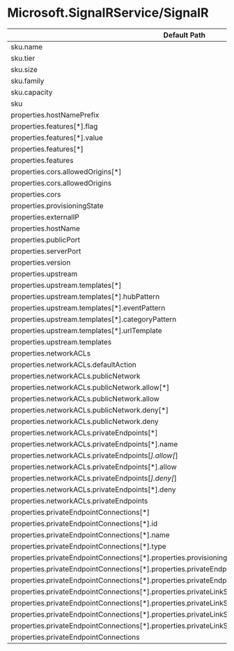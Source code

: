 # Microsoft.SignalRService/SignalR

| Default Path | Alias |
|---|---|
| sku.name | Microsoft.SignalRservice/SignalR/sku.name |
| sku.tier | Microsoft.SignalRservice/SignalR/sku.tier |
| sku.size | Microsoft.SignalRservice/SignalR/sku.size |
| sku.family | Microsoft.SignalRservice/SignalR/sku.family |
| sku.capacity | Microsoft.SignalRservice/SignalR/sku.capacity |
| sku | Microsoft.SignalRservice/SignalR/sku |
| properties.hostNamePrefix | Microsoft.SignalRservice/SignalR/hostNamePrefix |
| properties.features[*].flag | Microsoft.SignalRservice/SignalR/features[*].flag |
| properties.features[*].value | Microsoft.SignalRservice/SignalR/features[*].value |
| properties.features[*] | Microsoft.SignalRservice/SignalR/features[*] |
| properties.features | Microsoft.SignalRservice/SignalR/features |
| properties.cors.allowedOrigins[*] | Microsoft.SignalRservice/SignalR/cors.allowedOrigins[*] |
| properties.cors.allowedOrigins | Microsoft.SignalRservice/SignalR/cors.allowedOrigins |
| properties.cors | Microsoft.SignalRservice/SignalR/cors |
| properties.provisioningState | Microsoft.SignalRService/SignalR/provisioningState |
| properties.externalIP | Microsoft.SignalRService/SignalR/externalIP |
| properties.hostName | Microsoft.SignalRService/SignalR/hostName |
| properties.publicPort | Microsoft.SignalRService/SignalR/publicPort |
| properties.serverPort | Microsoft.SignalRService/SignalR/serverPort |
| properties.version | Microsoft.SignalRService/SignalR/version |
| properties.upstream | Microsoft.SignalRService/SignalR/upstream |
| properties.upstream.templates[*] | Microsoft.SignalRService/SignalR/upstream.templates[*] |
| properties.upstream.templates[*].hubPattern | Microsoft.SignalRService/SignalR/upstream.templates[*].hubPattern |
| properties.upstream.templates[*].eventPattern | Microsoft.SignalRService/SignalR/upstream.templates[*].eventPattern |
| properties.upstream.templates[*].categoryPattern | Microsoft.SignalRService/SignalR/upstream.templates[*].categoryPattern |
| properties.upstream.templates[*].urlTemplate | Microsoft.SignalRService/SignalR/upstream.templates[*].urlTemplate |
| properties.upstream.templates | Microsoft.SignalRService/SignalR/upstream.templates |
| properties.networkACLs | Microsoft.SignalRService/SignalR/networkACLs |
| properties.networkACLs.defaultAction | Microsoft.SignalRService/SignalR/networkACLs.defaultAction |
| properties.networkACLs.publicNetwork | Microsoft.SignalRService/SignalR/networkACLs.publicNetwork |
| properties.networkACLs.publicNetwork.allow[*] | Microsoft.SignalRService/SignalR/networkACLs.publicNetwork.allow[*] |
| properties.networkACLs.publicNetwork.allow | Microsoft.SignalRService/SignalR/networkACLs.publicNetwork.allow |
| properties.networkACLs.publicNetwork.deny[*] | Microsoft.SignalRService/SignalR/networkACLs.publicNetwork.deny[*] |
| properties.networkACLs.publicNetwork.deny | Microsoft.SignalRService/SignalR/networkACLs.publicNetwork.deny |
| properties.networkACLs.privateEndpoints[*] | Microsoft.SignalRService/SignalR/networkACLs.privateEndpoints[*] |
| properties.networkACLs.privateEndpoints[*].name | Microsoft.SignalRService/SignalR/networkACLs.privateEndpoints[*].name |
| properties.networkACLs.privateEndpoints[*].allow[*] | Microsoft.SignalRService/SignalR/networkACLs.privateEndpoints[*].allow[*] |
| properties.networkACLs.privateEndpoints[*].allow | Microsoft.SignalRService/SignalR/networkACLs.privateEndpoints[*].allow |
| properties.networkACLs.privateEndpoints[*].deny[*] | Microsoft.SignalRService/SignalR/networkACLs.privateEndpoints[*].deny[*] |
| properties.networkACLs.privateEndpoints[*].deny | Microsoft.SignalRService/SignalR/networkACLs.privateEndpoints[*].deny |
| properties.networkACLs.privateEndpoints | Microsoft.SignalRService/SignalR/networkACLs.privateEndpoints |
| properties.privateEndpointConnections[*] | Microsoft.SignalRService/SignalR/privateEndpointConnections[*] |
| properties.privateEndpointConnections[*].id | Microsoft.SignalRService/SignalR/privateEndpointConnections[*].id |
| properties.privateEndpointConnections[*].name | Microsoft.SignalRService/SignalR/privateEndpointConnections[*].name |
| properties.privateEndpointConnections[*].type | Microsoft.SignalRService/SignalR/privateEndpointConnections[*].type |
| properties.privateEndpointConnections[*].properties.provisioningState | Microsoft.SignalRService/SignalR/privateEndpointConnections[*].provisioningState |
| properties.privateEndpointConnections[*].properties.privateEndpoint | Microsoft.SignalRService/SignalR/privateEndpointConnections[*].privateEndpoint |
| properties.privateEndpointConnections[*].properties.privateEndpoint.id | Microsoft.SignalRService/SignalR/privateEndpointConnections[*].privateEndpoint.id |
| properties.privateEndpointConnections[*].properties.privateLinkServiceConnectionState | Microsoft.SignalRService/SignalR/privateEndpointConnections[*].privateLinkServiceConnectionState |
| properties.privateEndpointConnections[*].properties.privateLinkServiceConnectionState.status | Microsoft.SignalRService/SignalR/privateEndpointConnections[*].privateLinkServiceConnectionState.status |
| properties.privateEndpointConnections[*].properties.privateLinkServiceConnectionState.description | Microsoft.SignalRService/SignalR/privateEndpointConnections[*].privateLinkServiceConnectionState.description |
| properties.privateEndpointConnections[*].properties.privateLinkServiceConnectionState.actionsRequired | Microsoft.SignalRService/SignalR/privateEndpointConnections[*].privateLinkServiceConnectionState.actionsRequired |
| properties.privateEndpointConnections | Microsoft.SignalRService/SignalR/privateEndpointConnections |

